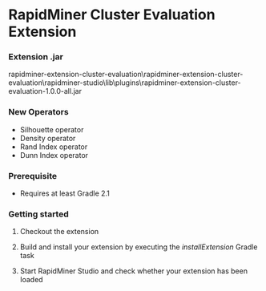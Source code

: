 RapidMiner Cluster Evaluation Extension 
=============================

### Extension .jar
rapidminer-extension-cluster-evaluation\rapidminer-extension-cluster-evaluation\rapidminer-studio\lib\plugins\rapidminer-extension-cluster-evaluation-1.0.0-all.jar

### New Operators
- Silhouette operator
- Density operator
- Rand Index operator
- Dunn Index operator


### Prerequisite
* Requires at least Gradle 2.1

### Getting started
1. Checkout the extension

2. Build and install your extension by executing the _installExtension_ Gradle task 

3. Start RapidMiner Studio and check whether your extension has been loaded